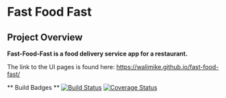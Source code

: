 # Fast Food Fast #
## Project Overview ##
**Fast-Food-Fast is a food delivery service app for a restaurant.**

The link to the UI pages is found here: https://walimike.github.io/fast-food-fast/

**  Build Badges  **
[![Build Status](https://travis-ci.org/walimike/fast-food-fast.svg?branch=apiendpoints)](https://travis-ci.org/walimike/fast-food-fast) [![Coverage Status](https://coveralls.io/repos/github/walimike/fast-food-fast/badge.svg?branch=master)](https://coveralls.io/github/walimike/fast-food-fast?branch=master)

